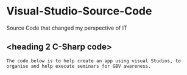 # Visual-Studio-Source-Code
Source Code that changed my perspective of IT

## <heading 2 C-Sharp code>
	The code below is to help create an app using visual Studios, to organise and help execute seminars for GBV awareness.
